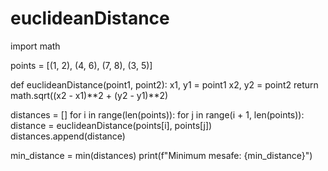 # euclideanDistance
import math


points = [(1, 2), (4, 6), (7, 8), (3, 5)]


def euclideanDistance(point1, point2):
    x1, y1 = point1
    x2, y2 = point2
    return math.sqrt((x2 - x1)**2 + (y2 - y1)**2)
    
distances = []
for i in range(len(points)):
    for j in range(i + 1, len(points)):
        distance = euclideanDistance(points[i], points[j])
        distances.append(distance)


min_distance = min(distances)
print(f"Minimum mesafe: {min_distance}")

